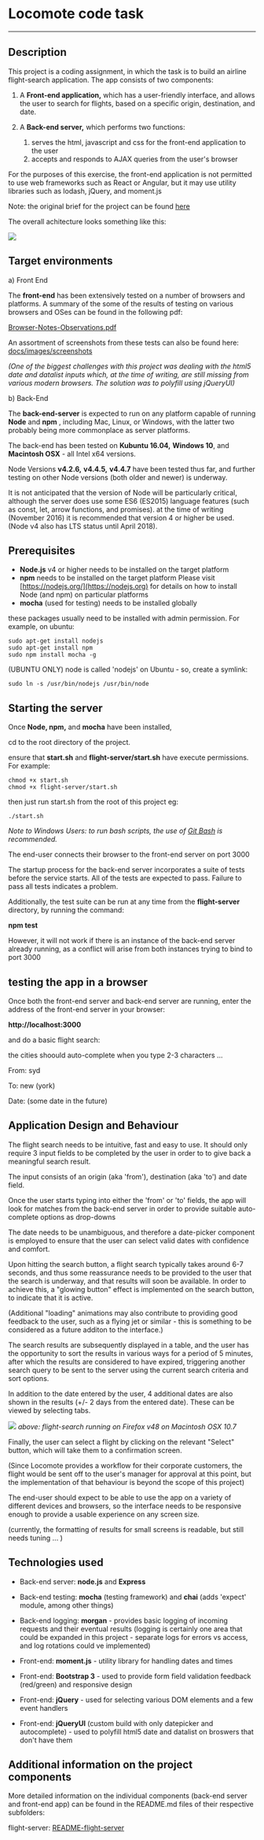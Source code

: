 # Locomote code task

----------


## Description

This project is a coding assignment, in which the task is to build an airline flight-search application.
The app consists of two components:

1. A **Front-end application,** which has a user-friendly interface, and allows the user to search for flights, based on a specific origin, destination, and date.

2. A **Back-end server,** which performs two functions:
	1.  serves the html, javascript and css for the front-end application to the user
	2.  accepts and responds to AJAX queries from the user's browser


For the purposes of this exercise, the front-end application is not permitted to use web frameworks such as React or Angular, but it may use utility libraries such as lodash, jQuery, and moment.js

Note: the original brief for the project can be found [here](http://node.locomote.com/code-task/ "here")

The overall achitecture looks something like this:

![](architecture.PNG)
 

## Target environments

a) Front End

The **front-end** has been extensively tested on a number of browsers and platforms. 
A summary of the some of the results of testing on various browsers and OSes can be found in the following pdf:

[Browser-Notes-Observations.pdf](./docs/Browser-Notes-Observations.pdf)

An assortment of screenshots from these tests can also be found here: [docs/images/screenshots](docs/images/screenshots)

*(One of the biggest challenges with this project was dealing with the html5 date and datalist inputs which, at the time of writing, are still missing from various modern browsers. The solution was to polyfill using jQueryUI)*

b) Back-End

The **back-end-server** is expected to run on any platform capable of running **Node** and **npm** , including Mac, Linux, or Windows, with the latter two probably being more commonplace as server platforms. 

The back-end has been tested on **Kubuntu 16.04,** **Windows 10**, and **Macintosh OSX** - all Intel x64 versions.

Node Versions **v4.2.6,** **v4.4.5,** **v4.4.7** have been tested thus far, and further testing on other Node versions (both older and newer) is underway. 

It is not anticipated that the version of Node will be particularly critical, although the server does use some ES6 (ES2015) language features (such as const, let, arrow functions, and promises). at the time of writing (November 2016) it is recommended that version 4 or higher be used. (Node v4 also has LTS status until April 2018). 

## Prerequisites

* **Node.js** v4 or higher needs to be installed on the target platform
* **npm** needs to be installed on the target platform
Please visit [https://nodejs.org/](https://nodejs.org) for details on how to install Node (and npm) on particular platforms
* **mocha** (used for testing) needs to be installed globally

these packages usually need to be installed with admin permission. For example, on ubuntu:

    sudo apt-get install nodejs
    sudo apt-get install npm
    sudo npm install mocha -g
    
(UBUNTU ONLY) node is called 'nodejs' on Ubuntu - so, create a symlink:

    sudo ln -s /usr/bin/nodejs /usr/bin/node

## Starting the server

Once **Node, npm,** and **mocha** have been installed,

cd to the root directory of the project.

ensure that **start.sh** and **flight-server/start.sh** have execute permissions. For example:

	chmod +x start.sh
	chmod +x flight-server/start.sh

then just run start.sh from the root of this project eg:
    
    ./start.sh


*Note to Windows Users: to run bash scripts, the use of [Git Bash](https://git-for-windows.github.io/ "Git Bash") is recommended.* 

The end-user connects their browser to the front-end server on port 3000

The startup process for the back-end server incorporates a suite of tests before the service starts. All of the tests are expected to pass. Failure to pass all tests indicates a problem.

Additionally, the test suite can be run at any time from the **flight-server** directory, by running the command:

**npm test**

However, it will not work if there is an instance of the back-end server already running, as a conflict will arise from both instances trying to bind to port 3000


## testing the app in a browser

Once both the front-end server and back-end server are running,
enter the address of the front-end server in your browser:

**http://localhost:3000**

and do a basic flight search:

the cities shoould auto-complete when you type 2-3 characters ...

From: syd

To: new (york)

Date: (some date in the future)

## Application Design and Behaviour

The flight search needs to be intuitive, fast and easy to use. It should only require 3 input fields to be completed by the user in order to to give back a meaningful search result.

The input consists of an origin (aka 'from'), destination (aka 'to') and date field.

Once the user starts typing into either the 'from' or 'to' fields, the app will look for matches from the back-end server in order to provide suitable auto-complete options as drop-downs
 
The date needs to be unambiguous, and therefore a date-picker component is employed to ensure that the user can select valid dates with confidence and comfort.

Upon hitting the search button, a flight search typically takes around 6-7 seconds, and thus some reassurance needs to be provided to the user that the search is underway, and that results will soon be available. In order to achieve this, a "glowing button" effect is implemented on the search button, to indicate that it is active.

(Additional "loading" animations may also contribute to providing good feedback to the user, such as a flying jet or similar - this is something to be considered as a future additon to the interface.)

The search results are subsequently displayed in a table, and the user has the opportunity to sort the results in various ways for a period of 5 minutes, after which the results are considered to have expired, triggering another search query to be sent to the server using the current search criteria and sort options.

In addition to the date entered by the user, 4 additional dates are also shown in the results (+/- 2 days from the entered date). These can be viewed by selecting tabs.

![](flight-search/images/screenshots/OSX10.7-firefox48.PNG)
*above: flight-search running on Firefox v48 on Macintosh OSX 10.7*


Finally, the user can select a flight by clicking on the relevant "Select" button, which will take them to a confirmation screen. 

(Since Locomote provides a workflow for their corporate customers, the flight would be sent off to the user's manager for approval at this point, but the implementation of that behaviour is beyond the scope of this project) 

The end-user should expect to be able to use the app on a variety of different devices and browsers, so the interface needs to be responsive enough to provide a usable experience on any screen size.

(currently, the formatting of results for small screens is readable, but still needs tuning ... )


## Technologies used

* Back-end server: **node.js** and **Express**
* Back-end testing: **mocha** (testing framework) and **chai** (adds 'expect' module, among other things)
* Back-end logging: **morgan** - provides basic logging of incoming requests and their eventual results (logging is certainly one area that could be expanded in this project - separate logs for errors vs access, and log rotations could ve implemented)

* Front-end: **moment.js** - utility library for handling dates and times
* Front-end: **Bootstrap 3** - used to provide form field validation feedback (red/green) and responsive design
* Front-end: **jQuery** - used for selecting various DOM elements and a few event handlers
* Front-end: **jQueryUI** (custom build with only datepicker and autocomplete) - used to polyfill html5 date and datalist on broswers that don't have them
  
## Additional information on the project components

More detailed information on the individual components (back-end server and front-end app) can be found in the README.md files of their respective subfolders:

flight-server:
[README-flight-server](docs/flight-server/README.md)



